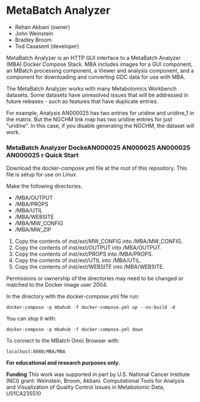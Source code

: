 # MetaBatch Analyzer

 * Rehan Akbani (owner)
 * John Weinstein
 * Bradley Broom
 * Tod Casasent (developer)

MetaBatch Analyzer is an HTTP GUI interface to a MetaBatch Analyzer (MBA) Docker Compose Stack. MBA includes images for a GUI component, an MBatch processing component, a Viewer and analysis component, and a component for downloading and converting GDC data for use with MBA.

The MetaBatch Analyzer works with many Metabolomics Workbench datasets. Some datasets have unresolved issues that will be addressed in future releases - such as features that have duplicate entries.

For example, Analysis AN000025 has two entries for uridine and uridine_1 in the matrix. But the NGCHM link map has two uridine entries for just "uridine". In this case, if you disable generating the NGCHM, the dataset will work.

### MetaBatch Analyzer DockeAN000025 AN000025 AN000025 AN000025 r Quick Start

Download the docker-compose.yml file at the root of this repository. This file is setup for use on Linux.

Make the following directories.

 - /MBA/OUTPUT
 - /MBA/PROPS
 - /MBA/UTIL
 - /MBA/WEBSITE
 - /MBA/MW_CONFIG
 - /MBA/MW_ZIP

 1. Copy the contents of inst/ext/MW_CONFIG into /MBA/MW_CONFIG.
 2. Copy the contents of inst/ext/OUTPUT into /MBA/OUTPUT.
 3. Copy the contents of inst/ext/PROPS into /MBA/PROPS.
 4. Copy the contents of inst/ext/UTIL into /MBA/UTIL.
 5. Copy the contents of inst/ext/WEBSITE into /MBA/WEBSITE.

Permissions or ownership of the directories may need to be changed or matched to the Docker image user 2004.

In the directory with the docker-compose.yml file run:

	docker-compose -p mbahub -f docker-compose.yml up --no-build -d

You can stop it with:

	docker-compose -p mbahub -f docker-compose.yml down

To connect to the MBatch Omic Browser with:

	localhost:8080/MBA/MBA


**For educational and research purposes only.**

**Funding** 
This work was supported in part by U.S. National Cancer Institute (NCI) grant: Weinstein, Broom, Akbani. Computational Tools for Analysis and Visualization of Quality Control Issues in Metabolomic Data, U01CA235510

